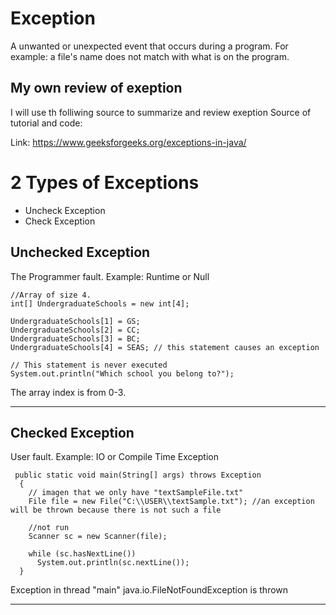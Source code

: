 # Exception
A unwanted or unexpected event that occurs during a program.
For example: a file's name does not match with what is on the program. 

## My own review of exeption

I will use th folliwing source to summarize and review exeption 
Source of tutorial and code:

Link: https://www.geeksforgeeks.org/exceptions-in-java/


# 2 Types of Exceptions 

* Uncheck Exception 
* Check Exception 

## Unchecked Exception
The Programmer fault. 
Example: Runtime or Null

```
//Array of size 4. 
int[] UndergraduateSchools = new int[4];

UndergraduateSchools[1] = GS;
UndergraduateSchools[2] = CC;
UndergraduateSchools[3] = BC;
UndergraduateSchools[4] = SEAS; // this statement causes an exception 

// This statement is never executed
System.out.println("Which school you belong to?");

```
The array index is from 0-3. 

---

## Checked Exception
User fault. 
Example: IO or Compile Time Exception

```
 public static void main(String[] args) throws Exception
  {
    // imagen that we only have "textSampleFile.txt"
    File file = new File("C:\\USER\\textSample.txt"); //an exception will be thrown because there is not such a file

    //not run 
    Scanner sc = new Scanner(file);
 
    while (sc.hasNextLine())
      System.out.println(sc.nextLine());
  }

```

Exception in thread "main" java.io.FileNotFoundException 
is thrown 

---